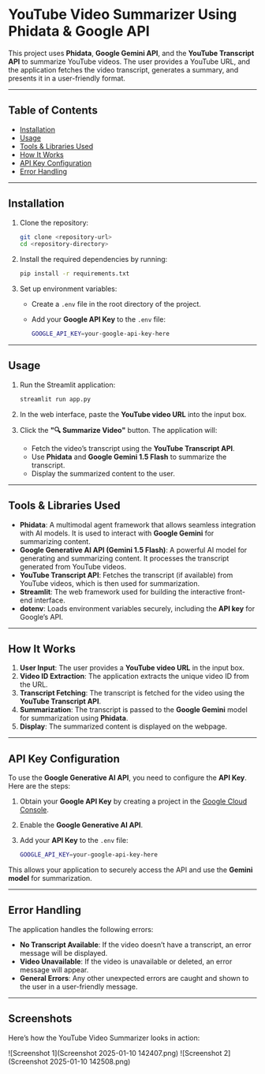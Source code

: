 # YouTube Video Summarizer Using Phidata & Google API

This project uses **Phidata**, **Google Gemini API**, and the **YouTube Transcript API** to summarize YouTube videos. The user provides a YouTube URL, and the
application fetches the video transcript, generates a summary, and presents it in a user-friendly format.

---

## Table of Contents

- [Installation](#installation)
- [Usage](#usage)
- [Tools & Libraries Used](#tools--libraries-used)
- [How It Works](#how-it-works)
- [API Key Configuration](#api-key-configuration)
- [Error Handling](#error-handling)

---

## Installation

1. Clone the repository:

   ```bash
   git clone <repository-url>
   cd <repository-directory>
   ```

2. Install the required dependencies by running:

   ```bash
   pip install -r requirements.txt
   ```

3. Set up environment variables:
   - Create a `.env` file in the root directory of the project.
   - Add your **Google API Key** to the `.env` file:

     ```bash
     GOOGLE_API_KEY=your-google-api-key-here
     ```

---

## Usage

1. Run the Streamlit application:

   ```bash
   streamlit run app.py
   ```

2. In the web interface, paste the **YouTube video URL** into the input box.

3. Click the **"🔍 Summarize Video"** button. The application will:
   - Fetch the video’s transcript using the **YouTube Transcript API**.
   - Use **Phidata** and **Google Gemini 1.5 Flash** to summarize the transcript.
   - Display the summarized content to the user.

---

## Tools & Libraries Used

- **Phidata**: A multimodal agent framework that allows seamless integration with AI models. It is used to interact with **Google Gemini** for summarizing content.
- **Google Generative AI API (Gemini 1.5 Flash)**: A powerful AI model for generating and summarizing content. It processes the transcript generated from YouTube videos.
- **YouTube Transcript API**: Fetches the transcript (if available) from YouTube videos, which is then used for summarization.
- **Streamlit**: The web framework used for building the interactive front-end interface.
- **dotenv**: Loads environment variables securely, including the **API key** for Google’s API.

---

## How It Works

1. **User Input**: The user provides a **YouTube video URL** in the input box.
2. **Video ID Extraction**: The application extracts the unique video ID from the URL.
3. **Transcript Fetching**: The transcript is fetched for the video using the **YouTube Transcript API**.
4. **Summarization**: The transcript is passed to the **Google Gemini** model for summarization using **Phidata**.
5. **Display**: The summarized content is displayed on the webpage.

---

## API Key Configuration

To use the **Google Generative AI API**, you need to configure the **API Key**. Here are the steps:

1. Obtain your **Google API Key** by creating a project in the [Google Cloud Console](https://console.cloud.google.com/).
2. Enable the **Google Generative AI API**.
3. Add your **API Key** to the `.env` file:

   ```bash
   GOOGLE_API_KEY=your-google-api-key-here
   ```

This allows your application to securely access the API and use the **Gemini model** for summarization.

---

## Error Handling

The application handles the following errors:

- **No Transcript Available**: If the video doesn’t have a transcript, an error message will be displayed.
- **Video Unavailable**: If the video is unavailable or deleted, an error message will appear.
- **General Errors**: Any other unexpected errors are caught and shown to the user in a user-friendly message.
  
---

## Screenshots
Here’s how the YouTube Video Summarizer looks in action:

![Screenshot 1](Screenshot 2025-01-10 142407.png)
![Screenshot 2](Screenshot 2025-01-10 142508.png)
